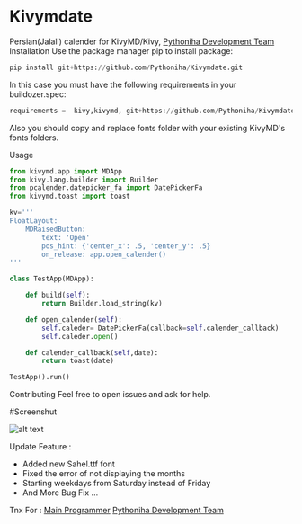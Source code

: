 # Kivymdate 
Persian(Jalali) calender for KivyMD/Kivy,
[Pythoniha Development Team](https://www.Pythoniha.ir)
Installation
Use the package manager pip to install package:

```python
pip install git+https://github.com/Pythoniha/Kivymdate.git
```
In this case you must have the following requirements in your buildozer.spec:

```python
requirements =  kivy,kivymd, git+https://github.com/Pythoniha/Kivymdate.git, git+https://github.com/MeirKriheli/python-bidi.git, git+https://github.com/mhajiloo/persiantools.git
```
Also you should copy and replace fonts folder with your existing KivyMD's fonts folders.

Usage
```python
from kivymd.app import MDApp
from kivy.lang.builder import Builder 
from pcalender.datepicker_fa import DatePickerFa
from kivymd.toast import toast

kv='''
FloatLayout:
    MDRaisedButton:
        text: 'Open'
        pos_hint: {'center_x': .5, 'center_y': .5}
        on_release: app.open_calender()
'''

class TestApp(MDApp):

    def build(self):
        return Builder.load_string(kv)

    def open_calender(self):
        self.caleder= DatePickerFa(callback=self.calender_callback)
        self.caleder.open()

    def calender_callback(self,date):
        return toast(date)

TestApp().run()
```

Contributing
Feel free to open issues and ask for help.

#Screenshut

![alt text](https://github.com/Pythoniha/Kivymdate/date.png "Logo Title Text 1")




Update Feature :
+ Added new Sahel.ttf font
+ Fixed the error of not displaying the months
+ Starting weekdays from Saturday instead of Friday
+ And More Bug Fix ...

Tnx For :
[Main Programmer](https://github.com/quitegreensky/persiancalender_kivy)
[Pythoniha Development Team](https://www.Pythoniha.ir)
